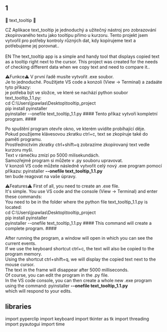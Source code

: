 ## 1 ##
📂 text_tooltip 📂

CZ Aplikace text_tooltip je jednoduchý a užitečný nástroj pro zobrazování zkopírovaného textu jako tooltipu přímo u kurzoru. Tento projekt jsem vytvořil pro potřeby kontroly různých dat, kdy kopírujeme text a potřebujeme jej porovnat.. <br><br>
EN The text_tooltip app is a simple and handy tool that displays copied text as a tooltip right next to the cursor. This project was created for the needs of checking different data when we copy text and need to compare it..

⚠️Funkce⚠️
V první řadě musíte vytvořit .exe soubor. <br>
Je to jednoduché. Použitjete VS code a konzoli (View -> Terminal) a zadaáte tyto příkazy:<br>
je potřeba být ve složce, ve které se nachází python soubor text_tooltip_1.1.py:<br>
cd C:\Users\jpawlas\Desktop\tooltip_project<br>
pip install pyinstaller<br>
pyinstaller --onefile text_tooltip_1.1.py #### Tento příkaz vytvoří kompletní program. #### <br>

Po spuštění program otevře okno, ve kterém uvidíte probíhající děje.<br> 
Pokud použijeme klávesovou zkratku ctrl+c, text se zkopíruje také do paměti programu.<br>
Prostřednictvím zkratky ctrl+shift+q zobrazíme zkopírovaný text vedle kurzoru myši. <br>
Text v rámečku zmizí po 5000 milisekundách.<br>
Samozřejmě program si můžete v .py souboru upravovat. <br>
V konzoli VS code můžete následně vytvořit celý nový .exe program pomocí příkazu: pyinstaller **--onefile text_tooltip_1.1.py**<br>
ten bude reagovat na vaše úpravy. <br>

⚠️Features⚠️
First of all, you need to create an .exe file.<br>
It's simple. You use VS code and the console (View -> Terminal) and enter these commands:<br>
You need to be in the folder where the python file text_tooltip_1.1.py is located:<br>
cd C:\Users\jpawlas\Desktop\tooltip_project<br>
pip install pyinstaller<br>
pyinstaller --onefile text_tooltip_1.1.py #### This command will create a complete program. ####<br>

After running the program, a window will open in which you can see the current events.<br>
If we use the keyboard shortcut ctrl+c, the text will also be copied to the program memory.<br>
Using the shortcut ctrl+shift+q, we will display the copied text next to the mouse cursor.<br>
The text in the frame will disappear after 5000 milliseconds.<br>
Of course, you can edit the program in the .py file.<br>
In the VS code console, you can then create a whole new .exe program using the command: pyinstaller **--onefile text_tooltip_1.1.py**<br>
which will respond to your edits.<br>

## libraries ##
import pyperclip 
import keyboard
import tkinter as tk
import threading
import pyautogui
import time 
